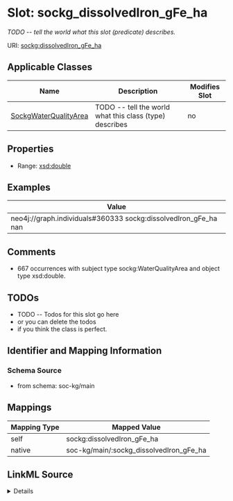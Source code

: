 

# Slot: sockg_dissolvedIron_gFe_ha


_TODO -- tell the world what this slot (predicate) describes._





URI: [sockg:dissolvedIron_gFe_ha](http://www.semanticweb.org/sockg/ontologies/2024/0/soil-carbon-ontology/dissolvedIron_gFe_ha)



<!-- no inheritance hierarchy -->





## Applicable Classes

| Name | Description | Modifies Slot |
| --- | --- | --- |
| [SockgWaterQualityArea](../classes/SockgWaterQualityArea.md) | TODO -- tell the world what this class (type) describes |  no  |







## Properties

* Range: [xsd:double](http://www.w3.org/2001/XMLSchema#double)






## Examples

| Value |
| --- |
| neo4j://graph.individuals#360333 sockg:dissolvedIron_gFe_ha nan |

## Comments

* 667 occurrences with subject type sockg:WaterQualityArea and object type xsd:double.

## TODOs

* TODO -- Todos for this slot go here
* or you can delete the todos
* if you think the class is perfect.

## Identifier and Mapping Information







### Schema Source


* from schema: soc-kg/main




## Mappings

| Mapping Type | Mapped Value |
| ---  | ---  |
| self | sockg:dissolvedIron_gFe_ha |
| native | soc-kg/main/:sockg_dissolvedIron_gFe_ha |




## LinkML Source

<details>
```yaml
name: sockg_dissolvedIron_gFe_ha
description: TODO -- tell the world what this slot (predicate) describes.
todos:
- TODO -- Todos for this slot go here
- or you can delete the todos
- if you think the class is perfect.
comments:
- 667 occurrences with subject type sockg:WaterQualityArea and object type xsd:double.
examples:
- value: neo4j://graph.individuals#360333 sockg:dissolvedIron_gFe_ha nan
from_schema: soc-kg/main
rank: 1000
slot_uri: sockg:dissolvedIron_gFe_ha
alias: sockg_dissolvedIron_gFe_ha
domain_of:
- sockg_WaterQualityArea
range: double

```
</details>